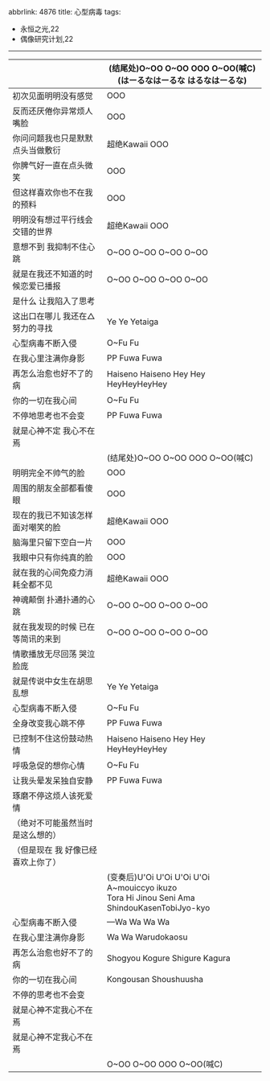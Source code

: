 abbrlink: 4876
title: 心型病毒
tags:
  - 永恒之光,22
  - 偶像研究计划,22
---
|      |(结尾处)O~OO O~OO OOO O~OO(喊C)<br>(はーるなはーるな はるなはーるな)|
|--|--|
|初次见面明明没有感觉|OOO|
|反而还厌倦你异常烦人嘴脸|OOO|
|你问问题我也只是默默点头当做敷衍|超绝Kawaii OOO|
|你脾气好一直在点头微笑|OOO|
|但这样喜欢你也不在我的预料|OOO|
|明明没有想过平行线会交错的世界|超绝Kawaii OOO|
|意想不到 我抑制不住心跳|O~OO O~OO O~OO O~OO|
|就是在我还不知道的时候恋爱已播报|O~OO O~OO O~OO O~OO|
|是什么 让我陷入了思考||
|这出口在哪儿 我还在△努力的寻找|Ye Ye Yetaiga|
|心型病毒不断入侵|O~Fu Fu|
|在我心里注满你身影|PP Fuwa Fuwa|
|再怎么治愈也好不了的病|Haiseno Haiseno Hey Hey HeyHeyHeyHey|
|你的一切在我心间|O~Fu Fu|
|不停地思考也不会变|PP Fuwa Fuwa|
|就是心神不定 我心不在焉|      |
|      |(结尾处)O~OO O~OO OOO O~OO(喊C)|
|明明完全不帅气的脸|OOO|
|周围的朋友全部都看傻眼|OOO|
|现在的我已不知该怎样面对嘲笑的脸|超绝Kawaii OOO|
|脑海里只留下空白一片|OOO|
|我眼中只有你纯真的脸|OOO|
|就在我的心间免疫力消耗全都不见|超绝Kawaii OOO|
|神魂颠倒 扑通扑通的心跳|O~OO O~OO O~OO O~OO|
|就在我发现的时候 已在等简讯的来到|O~OO O~OO O~OO O~OO|
|情歌播放无尽回荡 哭泣脸庞||
|就是传说中女生在胡思乱想|Ye Ye Yetaiga|
|心型病毒不断入侵|O~Fu Fu|
|全身改变我心跳不停|PP Fuwa Fuwa|
|已控制不住这份鼓动热情|Haiseno Haiseno Hey Hey HeyHeyHeyHey|
|呼吸急促的想你心情|O~Fu Fu|
|让我头晕发呆独自安静|PP Fuwa Fuwa|
|琢磨不停这烦人该死爱情|      |
|（绝对不可能虽然当时是这么想的）|      |
|（但是现在 我 好像已经 喜欢上你了）|      |
||(变奏后)U'Oi U'Oi U'Oi U'Oi<br>A~mouiccyo ikuzo<br>Tora Hi Jinou Seni Ama ShindouKasenTobiJyo-kyo|
|心型病毒不断入侵|—Wa Wa Wa Wa |
|在我心里注满你身影|Wa Wa Warudokaosu|
|再怎么治愈也好不了的病|Shogyou Kogure Shigure Kagura |
|你的一切在我心间|Kongousan Shoushuusha|
|不停的思考也不会变|      |
|就是心神不定我心不在焉|      |
|就是心神不定我心不在焉|      |
|      |O~OO O~OO OOO O~OO(喊C)|